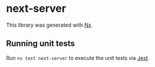 # next-server

This library was generated with [Nx](https://nx.dev).

## Running unit tests

Run `nx test next-server` to execute the unit tests via [Jest](https://jestjs.io).

